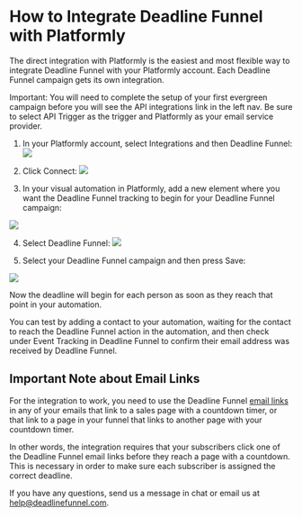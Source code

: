# How to Integrate Deadline Funnel with Platformly

The direct integration with Platformly is the easiest and most flexible way to integrate Deadline Funnel with your Platformly account. Each Deadline Funnel campaign gets its own integration.

Important: You will need to complete the setup of your first evergreen campaign before you will see the API integrations link in the left nav. Be sure to select API Trigger as the trigger and Platformly as your email service provider.

1. In your Platformly account, select Integrations and then Deadline Funnel: ![](https://s3.amazonaws.com/helpscout.net/docs/assets/53974d6ce4b0c76107b109d1/images/5c9537930428633d2cf3f481/file-Vyjcf1BBNk.png)

2. Click Connect: ![](https://s3.amazonaws.com/helpscout.net/docs/assets/53974d6ce4b0c76107b109d1/images/5c9537d60428633d2cf3f486/file-kGZYzJtZVF.png)

3. In your visual automation in Platformly, add a new element where you want the Deadline Funnel tracking to begin for your Deadline Funnel campaign:

![](https://s3.amazonaws.com/helpscout.net/docs/assets/53974d6ce4b0c76107b109d1/images/5c95392c0428633d2cf3f493/file-SkfgkbwYRR.png)

4. Select Deadline Funnel: ![](https://s3.amazonaws.com/helpscout.net/docs/assets/53974d6ce4b0c76107b109d1/images/5c9539560428633d2cf3f498/file-lQMFAgTqCT.png)

5. Select your Deadline Funnel campaign and then press Save:

![](https://s3.amazonaws.com/helpscout.net/docs/assets/53974d6ce4b0c76107b109d1/images/5c95398f0428633d2cf3f49d/file-MOPMSBCMp3.png)

Now the deadline will begin for each person as soon as they reach that point in your automation.

You can test by adding a contact to your automation, waiting for the contact to reach the Deadline Funnel action in the automation, and then check under Event Tracking in Deadline Funnel to confirm their email address was received by Deadline Funnel.

## Important Note about Email Links

For the integration to work, you need to use the Deadline Funnel [email links](http://documentation.deadlinefunnel.com/article/16-expiring-links) in any of your emails that link to a sales page with a countdown timer, or that link to a page in your funnel that links to another page with your countdown timer.

In other words, the integration requires that your subscribers click one of the Deadline Funnel email links before they reach a page with a countdown. This is necessary in order to make sure each subscriber is assigned the correct deadline.

If you have any questions, send us a message in chat or email us at [help@deadlinefunnel.com](mailto:mailto:help@deadlinefunnel.com).

